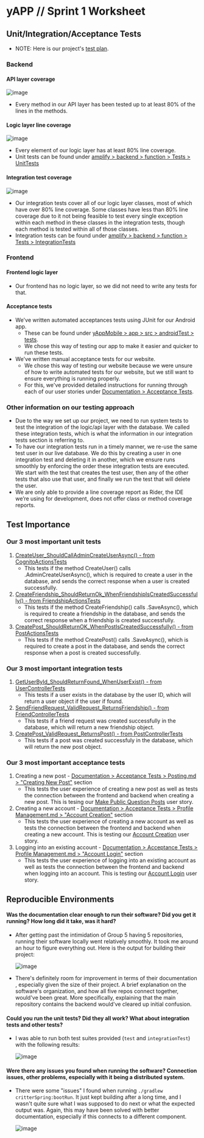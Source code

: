 # yAPP // Sprint 1 Worksheet

## Unit/Integration/Acceptance Tests
- NOTE: Here is our project's [test plan](../Test%20Plan.md).
  
### Backend

#### API layer coverage
![image](./Images/APIunitTestCoverage.png)
 - Every method in our API layer has been tested up to at least 80% of the lines in the methods.

 #### Logic layer line coverage
 ![image](./Images/TotalUnitTestCoverage.png)
 - Every element of our logic layer has at least 80% line coverage.
 - Unit tests can be found under [amplify > backend > function > Tests > UnitTests](https://github.com/KageSilver/yAPP/tree/dev/amplify/backend/function/Tests/UnitTests)

 #### Integration test coverage
 ![image](./Images/IntegrationTestCoverage.png)
 - Our integration tests cover all of our logic layer classes, most of which have over 80% line coverage. Some classes have less than 80% line coverage due to it not being feasible to test every single exception within each method in these classes in the integration tests, though each method is tested within all of those classes.
 - Integration tests can be found under [amplify > backend > function > Tests > IntegrationTests](https://github.com/KageSilver/yAPP/tree/dev/amplify/backend/function/Tests/IntegrationTests)

### Frontend

#### Frontend logic layer
 - Our frontend has no logic layer, so we did not need to write any tests for that.

#### Acceptance tests
 - We've written automated acceptances tests using JUnit for our Android app.
    - These can be found under [yAppMobile > app > src > androidTest > tests](https://github.com/KageSilver/yAPP/tree/dev/yAppMobile/app/src/androidTest/java/com/example/yappmobile).
    - We chose this way of testing our app to make it easier and quicker to run these tests.
 - We've written manual acceptance tests for our website.
    - We chose this way of testing our website because we were unsure of how to write automated tests for our website, but we still want to ensure everything is running properly. 
    - For this, we've provided detailed instructions for running through each of our user stories under [Documentation > Acceptance Tests](https://github.com/KageSilver/yAPP/tree/dev/Documentation/Acceptance%20Tests).

### Other information on our testing approach
 - Due to the way we set up our project, we need to run system tests to test the integration of the logic/api layer with the database. We called these integration tests, which is what the information in our integration tests section is referring to.
 - To have our integration tests run in a timely manner, we re-use the same test user in our live database. We do this by creating a user in one integration test and deleting it in another, which we ensure runs smoothly by enforcing the order these integration tests are executed. We start with the test that creates the test user, then any of the other tests that also use that user, and finally we run the test that will delete the user.
 - We are only able to provide a line coverage report as Rider, the IDE we’re using for development, does not offer class or method coverage reports.

## Test Importance

### Our 3 most important unit tests

1. [CreateUser_ShouldCallAdminCreateUserAsync() - from CognitoActionsTests](https://github.com/KageSilver/yAPP/blob/dev/amplify/backend/function/Tests/UnitTests/Actions/CognitoActionsTests.cs#L213-L229)
    - This tests if the method CreateUser() calls .AdminCreateUserAsync(), which is required to create a user in the database, and sends the correct response when a user is created successfully.
2. [CreateFriendship_ShouldReturnOk_WhenFriendshipIsCreatedSuccessfully() - from FriendshipActionsTests](https://github.com/KageSilver/yAPP/blob/dev/amplify/backend/function/Tests/UnitTests/Actions/FriendshipActionsTests.cs#L39-L69)
    - This tests if the method CreateFriendship() calls .SaveAsync(), which is required to create a friendship in the database, and sends the correct response when a friendship is created successfully. 
3. [CreatePost_ShouldReturnOK_WhenPostIsCreatedSuccessfully() - from PostActionsTests](https://github.com/KageSilver/yAPP/blob/dev/amplify/backend/function/Tests/UnitTests/Actions/PostActionsTests.cs#L41-L82)
    - This tests if the method CreatePost() calls .SaveAsync(), which is required to create a post in the database, and sends the correct response when a post is created successfully.

### Our 3 most important integration tests

1. [GetUserById_ShouldReturnFound_WhenUserExist() - from UserControllerTests](https://github.com/KageSilver/yAPP/blob/dev/amplify/backend/function/Tests/IntegrationTests/UserControllerTests.cs#L75-L87)
    - This tests if a user exists in the database by the user ID, which will return a user object if the user if found.
2. [SendFriendRequest_ValidRequest_ReturnsFriendship() - from FriendControllerTests](https://github.com/KageSilver/yAPP/blob/dev/amplify/backend/function/Tests/IntegrationTests/FriendControllerTests.cs#L68-L103)
    - This tests if a friend request was created successfully in the database, which will return a new friendship object.
3. [CreatePost_ValidRequest_ReturnsPost() - from PostControllerTests](https://github.com/KageSilver/yAPP/blob/dev/amplify/backend/function/Tests/IntegrationTests/PostControllerTests.cs#L66-L109)
    - This tests if a post was created successfuly in the database, which will return the new post object.

### Our 3 most important acceptance tests

1. Creating a new post - [Documentation > Acceptance Tests > Posting.md > "Creating New Post"](https://github.com/KageSilver/yAPP/blob/dev/Documentation/Acceptance%20Tests/Posting.md#creating-new-post) section
    - This tests the user experience of creating a new post as well as tests the connection between the frontend and backend when creating a new post. This is tesing our [Make Public Question Posts](https://github.com/KageSilver/yAPP/issues/7) user story.
2. Creating a new account - [Documentation > Acceptance Tests > Profile Management.md > "Account Creation"](https://github.com/KageSilver/yAPP/blob/dev/Documentation/Acceptance%20Tests/Profile%20Management.md#account-creation) section
    - This tests the user experience of creating a new account as well as tests the connection between the frontend and backend when creating a new account. This is testing our [Account Creation](https://github.com/KageSilver/yAPP/issues/20) user story.
3. Logging into an existing account - [Documentation > Acceptance Tests > Profile Management.md > "Account Login"](https://github.com/KageSilver/yAPP/blob/dev/Documentation/Acceptance%20Tests/Profile%20Management.md#account-login) section
    - This tests the user experience of logging into an existing account as well as tests the connection between the frontend and backend when logging into an account. This is testing our [Account Login](https://github.com/KageSilver/yAPP/issues/21) user story.

## Reproducible Environments

#### Was the documentation clear enough to run their software? Did you get it running? How long did it take, was it hard?

- After getting past the intimidation of Group 5 having 5 repositories, running their software locally went relatively smoothly. It took me around an hour to figure everything out. Here is the output for building their project:

    ![image](./Images/CombatCritters/gradleBuildOutput.png)

- There's definitely room for improvement in terms of their documentation , especially given the size of their project. A brief explanation on the software's organization, and how all five repos connect together, would've been great. More specifically, explaining that the main repository contains the backend would've cleared up initial confusion.  

#### Could you run the unit tests? Did they all work? What about integration tests and other tests?

- I was able to run both test suites provided (`test` and `integrationTest`) with the following results: 

    ![image](./Images/CombatCritters/gradleTestOutput.PNG)


#### Were there any issues you found when running the software? Connection issues, other problems, especially with it being a distributed system.

- There were some "issues" I found when running `./gradlew critterSpring:bootRun`. It just kept building after a long time, and I wasn't quite sure what I was supposed to do next or what the expected output was. Again, this may have been solved with better documentation, especially if this connects to a different component. 
  
    ![image](./Images/CombatCritters/gradleRunOutput.png)
